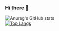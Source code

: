 ### Hi there 👋
![Anurag's GitHub stats](https://github-readme-stats.vercel.app/api?username=ConeaAdrian&show_icons=true&theme=chartreuse-dark)<br>
[![Top Langs](https://github-readme-stats.vercel.app/api/top-langs/?username=ConeaAdrian)](https://github.com/anuraghazra/github-readme-stats)
<!--
**ConeaAdrian/ConeaAdrian** is a ✨ _special_ ✨ repository because its `README.md` (this file) appears on your GitHub profile.

Here are some ideas to get you started:

- 🔭 I’m currently working on ...
- 🌱 I’m currently learning ...
- 👯 I’m looking to collaborate on ...
- 🤔 I’m looking for help with ...
- 💬 Ask me about ...
- 📫 How to reach me: ...
- 😄 Pronouns: ...
- ⚡ Fun fact: ...
-->
